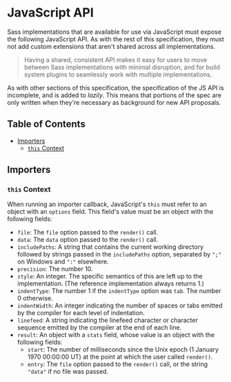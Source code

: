 # JavaScript API

Sass implementations that are available for use via JavaScript must expose the
following JavaScript API. As with the rest of this specification, they must not
add custom extensions that aren't shared across all implementations.

> Having a shared, consistent API makes it easy for users to move between Sass
> implementations with minimal disruption, and for build system plugins to
> seamlessly work with multiple implementations.

As with other sections of this specification, the specification of the JS API is
incomplete, and is added to *lazily*. This means that portions of the spec are
only written when they're necessary as background for new API proposals.

## Table of Contents

* [Importers](#importers)
  * [`this` Context](#this-context)

## Importers

### `this` Context

When running an importer callback, JavaScript's `this` must refer to an object
with an `options` field. This field's value must be an object with the following
fields:

* `file`: The `file` option passed to the `render()` call.
* `data`: The `data` option passed to the `render()` call.
* `includePaths`: A string that contains the current working directory followed
  by strings passed in the `includePaths` option, separated by `";"` on Windows
  and `":"` elsewhere.
* `precision`: The number 10.
* `style`: An integer. The specific semantics of this are left up to the
  implementation. (The reference implementation always returns 1.)
* `indentType`: The number 1 if the `indentType` option was `tab`. The number 0
  otherwise.
* `indentWidth`: An integer indicating the number of spaces or tabs emitted by
  the compiler for each level of indentation.
* `linefeed`: A string indicating the linefeed character or character sequence
  emitted by the compiler at the end of each line.
* `result`: An object with a `stats` field, whose value is an object with the
  following fields:
  * `start`: The number of milliseconds since the Unix epoch (1 January 1970
    00:00:00 UT) at the point at which the user called `render()`.
  * `entry`: The `file` option passed to the `render()` call, or the string
    `"data"` if no file was passed.
